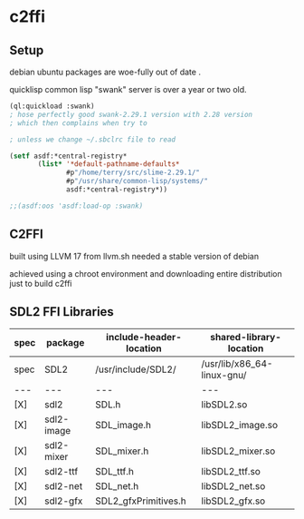 # c2ffi

## Setup 

debian ubuntu packages are woe-fully out of date .

quicklisp common lisp "swank" server is over a year or two old. 
```lisp
(ql:quickload :swank) 
; hose perfectly good swank-2.29.1 version with 2.28 version
; which then complains when try to 

; unless we change ~/.sbclrc file to read 

(setf asdf:*central-registry*
       (list* '*default-pathname-defaults*
              #p"/home/terry/src/slime-2.29.1/"
              #p"/usr/share/common-lisp/systems/"
              asdf:*central-registry*))

;;(asdf:oos 'asdf:load-op :swank)

```

## C2FFI 

built using LLVM 17 from llvm.sh needed a stable version of debian 

achieved using a chroot environment and downloading entire distribution just to build c2ffi

## SDL2 FFI Libraries

| spec |   package |    include-header-location              |       shared-library-location |
| ---  | ---       | ---                                     |  ---                                        |
| spec |   SDL2    |    /usr/include/SDL2/                   |       /usr/lib/x86_64-linux-gnu/              |
| ---  | ---       | ---                                     |  ---                                        |
| [X] | sdl2       |   SDL.h                                 |    libSDL2.so |
| [X] | sdl2-image |   SDL_image.h                           |    libSDL2_image.so |
| [X] | sdl2-mixer |   SDL_mixer.h                           |    libSDL2_mixer.so |
| [X] | sdl2-ttf   |   SDL_ttf.h                             |    libSDL2_ttf.so |
| [X] | sdl2-net   |   SDL_net.h                             |     libSDL2_net.so |
| [X] | sdl2-gfx   |   SDL2_gfxPrimitives.h                  |   libSDL2_gfx.so |















